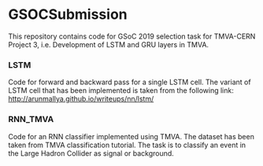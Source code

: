 # GSOCSubmission

This repository contains code for GSoC 2019 selection task for TMVA-CERN Project 3, i.e. Development of LSTM and GRU layers in TMVA.

### LSTM

Code for forward and backward pass for a single LSTM cell. The variant of LSTM cell that has been implemented is taken from the following link:
http://arunmallya.github.io/writeups/nn/lstm/

### RNN_TMVA

Code for an RNN classifier implemented using TMVA. The dataset has been taken from TMVA classification tutorial. The task is to classify an event in the Large Hadron Collider as signal or background.
